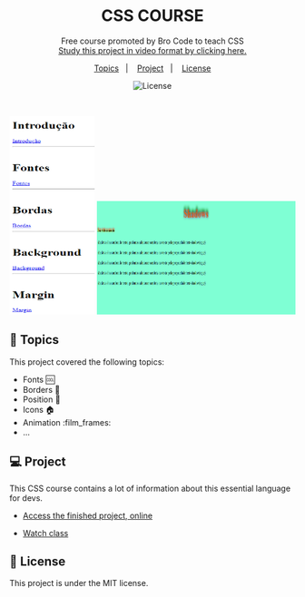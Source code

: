 <h1 align="center"> CSS COURSE </h1>

<p align="center">
Free course promoted by Bro Code to teach CSS <br/>
<a href="https://www.youtube.com/watch?v=wRNinF7YQqQ">Study this project in video format by clicking here.</a>
</p>

<p align="center">
  <a href="#-topics">Topics</a>&nbsp;&nbsp;&nbsp;|&nbsp;&nbsp;&nbsp;
  <a href="#-project">Project</a>&nbsp;&nbsp;&nbsp;|&nbsp;&nbsp;&nbsp;
  <a href="#memo-License">License</a>
</p>

<p align="center">
  <img alt="License" src="https://img.shields.io/static/v1?label=license&message=MIT&color=49AA26&labelColor=000000">
</p>

<br>

<p align="center">
  <img alt="CSS COURSE" src="./github/preview1.png" width="150px" height="350px" >
  <img alt="CSS COURSE" src="./github/preview2.png" width="350px" height="200px" >
</p>

## 🚀 Topics

This project covered the following topics:

- Fonts :cool:
- Borders :black_square_button:
- Position :dart:
- Icons :house:
- Animation :film_frames:
- ...

## 💻 Project

This CSS course contains a lot of information about this essential language for devs.

- [Access the finished project, online](https://aoba43.github.io/CSS-course/)

- [Watch class](https://www.youtube.com/watch?v=wRNinF7YQqQ)

## :memo: License

This project is under the MIT license.
